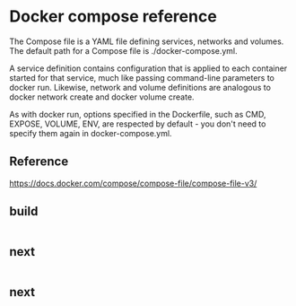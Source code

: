 # Docker compose reference

The Compose file is a YAML file defining services, networks and volumes. The default path for a Compose file is ./docker-compose.yml.

A service definition contains configuration that is applied to each container started for that service, much like passing command-line parameters to docker run. Likewise, network and volume definitions are analogous to docker network create and docker volume create.

As with docker run, options specified in the Dockerfile, such as CMD, EXPOSE, VOLUME, ENV, are respected by default - you don't need to specify them again in docker-compose.yml.

## Reference

https://docs.docker.com/compose/compose-file/compose-file-v3/


## build

```yml

```

## next

```yml

```

## next

```yml

```
